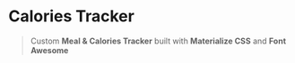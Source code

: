 # Calories Tracker
> Custom **Meal & Calories Tracker** built with **Materialize CSS** and **Font Awesome**